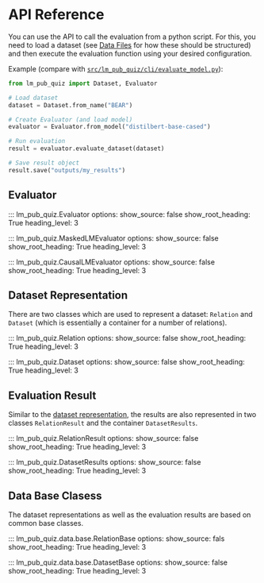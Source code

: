 # API Reference

You can use the API to call the evaluation from a python script.
For this, you need to load a dataset (see [Data Files](data_files.md) for how these should be structured)
and then execute the evaluation function using your desired configuration.

Example (compare with [`src/lm_pub_quiz/cli/evaluate_model.py`](https://github.com/lm-pub-quiz/lm-pub-quiz/tree/main/src/lm_pub_quiz/cli/evaluate_model.py)):


``` python
from lm_pub_quiz import Dataset, Evaluator

# Load dataset
dataset = Dataset.from_name("BEAR")

# Create Evaluator (and load model)
evaluator = Evaluator.from_model("distilbert-base-cased")

# Run evaluation
result = evaluator.evaluate_dataset(dataset)

# Save result object
result.save("outputs/my_results")
```


## Evaluator

::: lm_pub_quiz.Evaluator
    options:
        show_source: false
        show_root_heading: True
        heading_level: 3

::: lm_pub_quiz.MaskedLMEvaluator
    options:
        show_source: false
        show_root_heading: True
        heading_level: 3

::: lm_pub_quiz.CausalLMEvaluator
    options:
        show_source: false
        show_root_heading: True
        heading_level: 3


## Dataset Representation

There are two classes which are used to represent a dataset: `Relation` and `Dataset` (which is essentially a container for a number of relations).

::: lm_pub_quiz.Relation
    options:
        show_source: false
        show_root_heading: True
        heading_level: 3

::: lm_pub_quiz.Dataset
    options:
        show_source: false
        show_root_heading: True
        heading_level: 3


## Evaluation Result

Similar to the [dataset representation](#dataset-representation), the results are also represented in two classes `RelationResult` and the container `DatasetResults`.

::: lm_pub_quiz.RelationResult
    options:
        show_source: false
        show_root_heading: True
        heading_level: 3

::: lm_pub_quiz.DatasetResults
    options:
        show_source: false
        show_root_heading: True
        heading_level: 3


## Data Base Clasess

The dataset representations as well as the evaluation results are based on common base classes.



::: lm_pub_quiz.data.base.RelationBase
    options:
        show_source: fals
        show_root_heading: True
        heading_level: 3

::: lm_pub_quiz.data.base.DatasetBase
    options:
        show_source: false
        show_root_heading: True
        heading_level: 3

